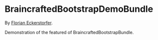 BraincraftedBootstrapDemoBundle
===============================

By [Florian Eckerstorfer](http://florianeckerstorfer.com).

Demonstration of the featured of BraincraftedBootstrapBundle.
